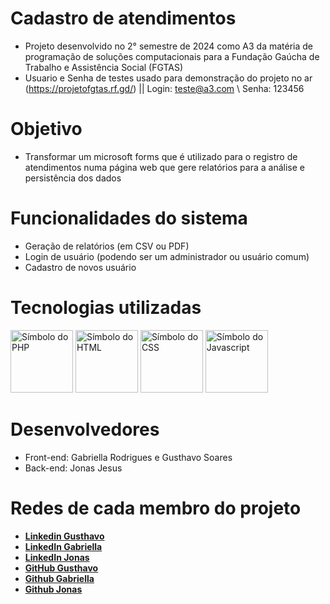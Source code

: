 # Cadastro de atendimentos

- Projeto desenvolvido no 2° semestre de 2024 como A3 da matéria de programação de soluções computacionais para a Fundação Gaúcha de Trabalho e Assistência Social (FGTAS)
- Usuario e Senha de testes usado para demonstração do projeto no ar (https://projetofgtas.rf.gd/) || Login: teste@a3.com \\ Senha: 123456

# Objetivo
- Transformar um microsoft forms que é utilizado para o registro de atendimentos numa página web que gere relatórios para a análise e persistência dos dados

# Funcionalidades do sistema
- Geração de relatórios (em CSV ou PDF)
- Login de usuário (podendo ser um administrador ou usuário comum)
- Cadastro de novos usuário
  
# Tecnologias utilizadas
<div>
  <img height="100" width="100" loading="lazy" src="https://cdn.jsdelivr.net/gh/devicons/devicon@latest/icons/php/php-original.svg" alt="Símbolo do PHP"/>
  <img height="100" width="100" loading="lazy" src="https://cdn.jsdelivr.net/gh/devicons/devicon@latest/icons/html5/html5-original.svg" alt="Símbolo do HTML"/>
  <img height="100" width="100" loading="lazy" src="https://cdn.jsdelivr.net/gh/devicons/devicon@latest/icons/css3/css3-original.svg" alt="Símbolo do CSS" />
  <img height="100" width="100" loading="lazy" src="https://cdn.jsdelivr.net/gh/devicons/devicon@latest/icons/javascript/javascript-original.svg" alt="Símbolo do Javascript" />
</div>

# Desenvolvedores
- Front-end: Gabriella Rodrigues e Gusthavo Soares
- Back-end: Jonas Jesus

# Redes de cada membro do projeto

- **[Linkedin Gusthavo](https://www.linkedin.com/in/gusthavosoares/)**
- **[LinkedIn Gabriella](https://www.linkedin.com/in/gabriellarodriguesdasilva/)**
- **[LinkedIn Jonas](https://www.linkedin.com/in/jonas-silva-de-jesus/)**
- **[GitHub Gusthavo](https://github.com/GusthavoSoares)**
- **[Github Gabriella](https://github.com/Gabyzoca)**
- **[Github Jonas](https://github.com/JonasSJesus)**




  
